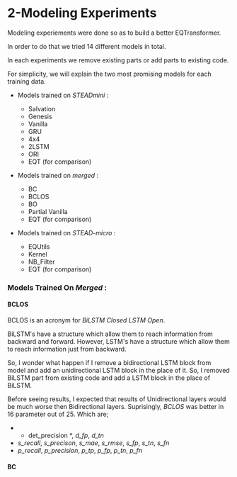 # 2-Modeling Experiments #

Modeling experiements were done so as to build a better EQTransformer. 

In order to do that we tried 14 different models in total. 

In each experiments we remove existing parts or add parts to existing code.

For simplicity, we will explain the two most promising models for each training data.

* Models trained on _STEADmini_ :
  * Salvation
  * Genesis
  * Vanilla
  * GRU
  * 4x4
  * 2LSTM
  * ORI
  * EQT (for comparison)

* Models trained on _merged_ :
  * BC
  * BCLOS
  * BO
  * Partial Vanilla
  * EQT (for comparison)
  
* Models trained on _STEAD-micro_ :
  * EQUtils
  * Kernel
  * NB_Filter
  * EQT (for comparison)
  

### Models Trained On _Merged_ : ###

#### BCLOS ####
BCLOS is an acronym for *BiLSTM Closed LSTM Open*.

BiLSTM's have a structure which allow them to reach information from backward and forward. However, LSTM's have a structure which allow them to reach information just from backward. 

So, I wonder what happen if I remove a bidirectional LSTM block from model and add an unidirectional LSTM block in the place of it. So, I removed BiLSTM part from existing code and add a LSTM block in the place of BiLSTM. 


Before seeing results, I expected that results of Unidirectional layers would be much worse then Bidirectional layers. Suprisingly, *BCLOS* was better in 16 parameter out of 25. Which are;
 * * det_precision *, *d_fp*, *d_tn*
 * *s_recall*, *s_precison*, *s_mae*, *s_rmse*, *s_fp*, *s_tn*, *s_fn*
 * *p_recall*, *p_precision*, *p_tp*, *p_fp*, *p_tn*, *p_fn*


#### BC ####

 







